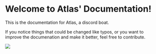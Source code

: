 # Welcome to Atlas' Documentation!

This is the documentation for Atlas, a discord boat.

If you notice things that could be changed like typos, or you want to improve the documenation and make it better, feel free to contribute.


[<img src="https://discordapp.com/api/guilds/345177567541723137/embed.png?style=banner3">](https://get-atlas.xyz/support)

